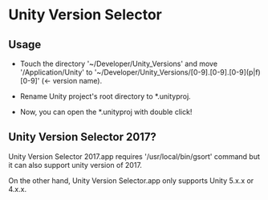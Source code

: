 # Unity Version Selector

## Usage

* Touch the directory '~/Developer/Unity_Versions' and move '/Application/Unity' to '~/Developer/Unity_Versions/[0-9].[0-9].[0-9]\(p|f\)[0-9]' (<- version name).
 
* Rename Unity project's root directory to *.unityproj.

* Now, you can open the *.unityproj with double click!

## Unity Version Selector 2017?

Unity Version Selector 2017.app requires '/usr/local/bin/gsort' command but it can also support unity version of 2017.

On the other hand, Unity Version Selector.app only supports Unity 5.x.x or 4.x.x.